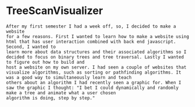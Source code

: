 # TreeScanVisualizer
    After my first semester I had a week off, so, I decided to make a website
    for a few reasons. First I wanted to learn how to make a website using html that has user interaction combined with back end javascript. Second, I wanted to 
    learn more about data structures and their associated algorithms so I decided to focus on binary trees and tree traversal. Lastly I wanted to figure out how to build and 
    host a website on my own server. I had seen a couple of websites that visualize algorithms, such as sorting or pathfinding algorithms. It was a good way to simultaneously learn and teach 
    others about an algorithm I had recently seen a graphic for. When I saw the graphic I thought: "I bet I could dynamically and randomly make a tree and animate what a user chosen
    algorithm is doing, step by step."
